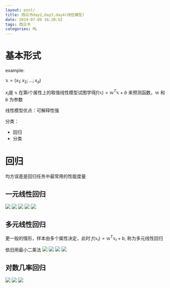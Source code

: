 ```yaml
---
layout: post/
title: 西瓜书day2,day3,day4(线性模型)
date: 2019-07-09 16:20:52
tags: 西瓜书
categories: ML
---
```


# 基本形式
example:

$\mathbb{x}=(x_1;x_2;...;x_d)$

$x_i$是 $\mathbb{x}$ 在第i个属性上的取值线性模型试图学得$f(\mathbb{x})=\mathbb{w}^T\mathbb{x}+b$ 来预测函数，$\mathbb{w}$ 和 $b$ 为参数

线性模型优点：可解释性强

分类：

* 回归
* 分类
# 回归
均方误差是回归任务中最常用的性能度量
## 一元线性回归
![](/西瓜书day2/1.png)
![](/西瓜书day2/2.png)
![](/西瓜书day2/3.png)
![](/西瓜书day2/4.png)
![](/西瓜书day2/5.png)
## 多元线性回归
更一般的情形，样本由多个属性决定，此时
$f(\mathbb{x}_i)=\mathbb{w}^T\mathbb{x}_i+b$, 称为多元线性回归

依旧用最小二乘法
![](/西瓜书day2/6.png)
![](/西瓜书day2/7.png)
![](/西瓜书day2/8.png)
![](/西瓜书day2/9.png)

## 对数几率回归

![](/西瓜书day2/10.jpg)
![](/西瓜书day2/11.jpg)
![](/西瓜书day2/12.jpg)
